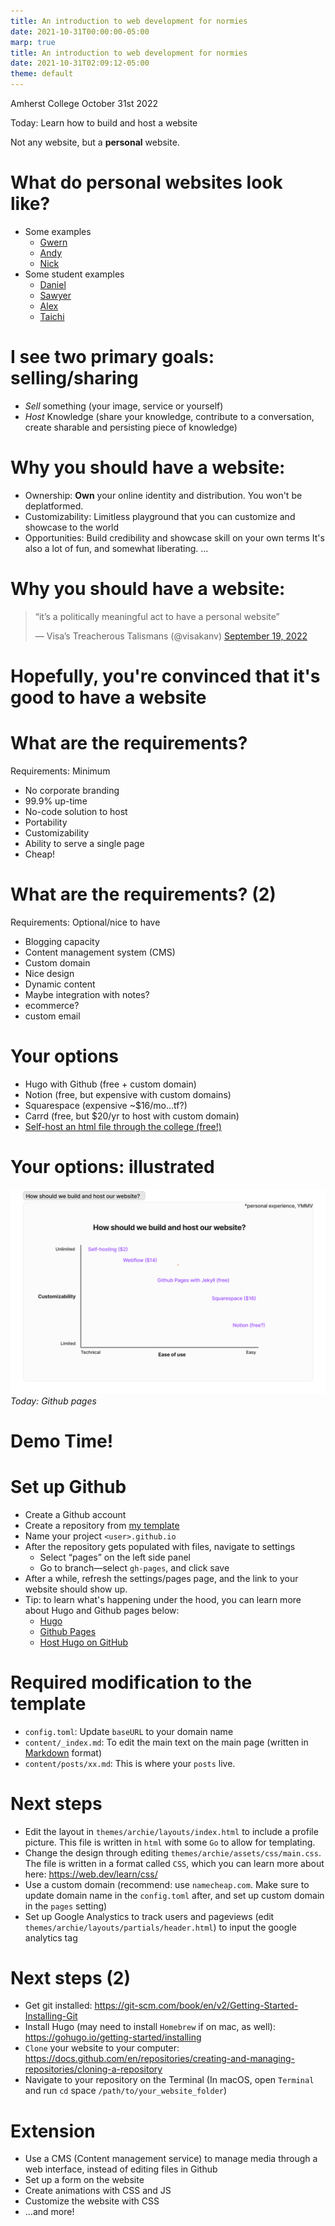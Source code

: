 ```yaml
---
title: An introduction to web development for normies
date: 2021-10-31T00:00:00-05:00
marp: true
title: An introduction to web development for normies
date: 2021-10-31T02:09:12-05:00
theme: default
---
```

<!-- headingDivider: 1 -->

Amherst College
October 31st 2022

Today: Learn how to build and host a website

Not any website, but a **personal** website.

# What do personal websites look like?
- Some examples  
	- [Gwern](https://www.gwern.net/)  
	- [Andy](https://andymatuschak.org/)  
	- [Nick](http://nickcammarata.com/)  
- Some student examples  
	- [Daniel](https://danielnjoo.notion.site/)  
	- [Sawyer](https://sawyerpollard.com/)  
	- [Alex](https://www.delfran.co/about/)  
	- [Taichi](https://taichikato.com/photography)  

# I see two primary goals: **selling/sharing**
- *Sell* something (your image, service or yourself)  
- *Host* Knowledge (share your knowledge, contribute to a conversation, create sharable and persisting piece of knowledge)  

# Why **you** should have a website:
- Ownership: **Own** your online identity and distribution. You won't be deplatformed.
- Customizability: Limitless playground that you can customize and showcase to the world
- Opportunities: Build credibility and showcase skill on your own terms
It's also a lot of fun, and somewhat liberating.
...

# Why **you** should have a website:
<blockquote class="twitter-tweet"><p lang="en" dir="ltr">“it’s a politically meaningful act to have a personal website”</p>&mdash; Visa’s Treacherous Talismans (@visakanv) <a href="https://twitter.com/visakanv/status/1571851741553102848?ref_src=twsrc%5Etfw">September 19, 2022</a></blockquote> <script async src="https://platform.twitter.com/widgets.js" charset="utf-8"></script>

# Hopefully, you're convinced that it's good to have a website


# What are the requirements?
Requirements: Minimum  
- No corporate branding  
- 99.9% up-time  
- No-code solution to host  
- Portability  
- Customizability  
- Ability to serve a single page 
- Cheap!

# What are the requirements? (2)
 Requirements: Optional/nice to have  
- Blogging capacity  
- Content management system (CMS)  
- Custom domain  
- Nice design  
- Dynamic content  
- Maybe integration with notes?  
- ecommerce?  
- custom email  


# Your options
- Hugo with Github (free + custom domain)  
- Notion (free, but expensive with custom domains)  
- Squarespace (expensive ~$16/mo...tf?)  
- Carrd (free, but $20/yr to host with custom domain)  
- [Self-host an html file through the college (free!)](https://www.amherst.edu/offices/it/academic-technology-services/tools/web/web-hosting)  

# Your options: illustrated
![width:20cm](https://github.com/taixhi/website-template/raw/main/hosting.png)  
*Today: Github pages*

# Demo Time!
# Set up Github
- Create a Github account  
- Create a repository from [my template](https://github.com/taixhi/website-template)  
- Name your project `<user>.github.io`  
- After the repository gets populated with files, navigate to settings  
	- Select “pages” on the left side panel  
	- Go to branch—select `gh-pages`, and click save  
- After a while, refresh the settings/pages page, and the link to your website should show up.  
- Tip: to learn what's happening under the hood, you can learn more about Hugo and Github pages below:  
	- [Hugo](https://gohugo.io/)  
	- [Github Pages](https://pages.github.com/)  
	- [Host Hugo on GitHub](https://gohugo.io/hosting-and-deployment/hosting-on-github/)  


# Required modification to the template
- `config.toml`: Update `baseURL` to your domain name  
- `content/_index.md`: To edit the main text on the main page (written in [Markdown](https://www.markdownguide.org/cheat-sheet/) format)  
- `content/posts/xx.md`: This is where your `posts` live.  


# Next steps
- Edit the layout in `themes/archie/layouts/index.html` to include a profile picture. This file is written in `html` with some `Go` to allow for templating.  
- Change the design through editing `themes/archie/assets/css/main.css`. The file is written in a format called `CSS`, which you can learn more about here: https://web.dev/learn/css/  
- Use a custom domain (recommend: use `namecheap.com`. Make sure to update domain name in the `config.toml` after, and set up custom domain in the `pages` setting)  
- Set up Google Analystics to track users and pageviews (edit `themes/archie/layouts/partials/header.html`) to input the google analytics tag  

# Next steps (2)
- Get git installed: https://git-scm.com/book/en/v2/Getting-Started-Installing-Git  
- Install Hugo (may need to install `Homebrew` if on mac, as well): https://gohugo.io/getting-started/installing  
- `Clone` your website to your computer: https://docs.github.com/en/repositories/creating-and-managing-repositories/cloning-a-repository  
- Navigate to your repository on the Terminal (In macOS, open `Terminal` and run `cd` space `/path/to/your_website_folder`) 

# Extension
- Use a CMS (Content management service) to manage media through a web interface, instead of editing files in Github  
- Set up a form on the website  
- Create animations with CSS and JS  
- Customize the website with CSS  
- ...and more!  
